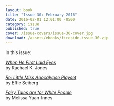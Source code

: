 ```yaml
---
layout: book
title: "Issue 30: February 2016"
date: 2016-02-01 12:01:00 -0500
category: issue
published: true
cover: /issue-covers/issue-30-cover.jpg
download: /assets/ebooks/fireside-issue-30.zip
---
```


In this issue:

[_When He First Laid Eyes_](/issue30/chapter/when-first-he-laid-eyes/)<br/>
by Rachael K. Jones

[_Re: Little Miss Apocalypse Playset_](/issue30/chapter/re-little-miss-apocalypse-playset/)<br/>
by Effie Seiberg

[_Fairy Tales are for White People_](/issue30/chapter/fairy-tales-are-for-white-people/)<br/>
by Melissa Yuan-Innes
